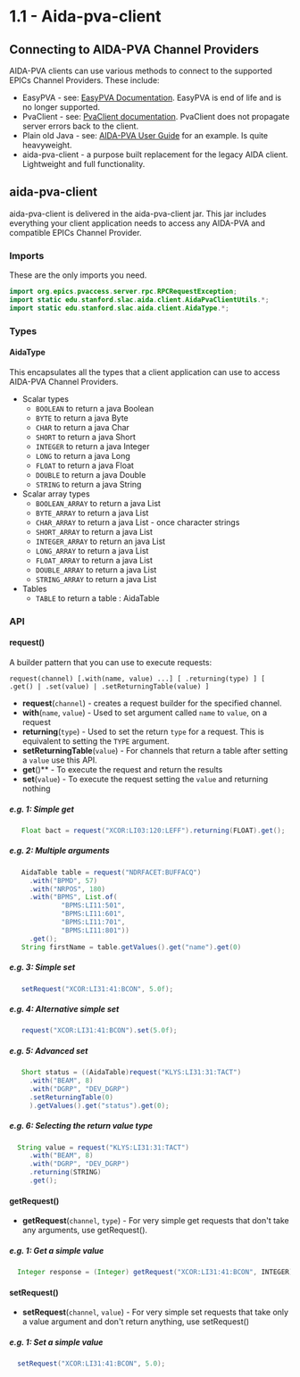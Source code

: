 # 1.1 - Aida-pva-client
## Connecting to AIDA-PVA Channel Providers
AIDA-PVA clients can use various methods to connect to the supported EPICs Channel Providers.  These include: 
- EasyPVA - see: [EasyPVA Documentation](http://epics-pvdata.sourceforge.net/docbuild/easyPVAJava/tip/documentation/easyPVA.html).  EasyPVA is end of life and is no longer supported.
- PvaClient - see: [PvaClient documentation](https://github.com/epics-base/pvaClientJava).  PvaClient does not propagate server errors back to the client.
- Plain old Java - see: [AIDA-PVA User Guide](1_00_User_Guide.md) for an example.  Is quite heavyweight.
- aida-pva-client - a purpose built replacement for the legacy AIDA client.  Lightweight and full functionality.

## aida-pva-client
aida-pva-client is delivered in the aida-pva-client jar.  This jar includes everything 
your client application needs to access any AIDA-PVA and compatible EPICs Channel Provider.

### Imports
These are the only imports you need.

```java
import org.epics.pvaccess.server.rpc.RPCRequestException;
import static edu.stanford.slac.aida.client.AidaPvaClientUtils.*;
import static edu.stanford.slac.aida.client.AidaType.*;

```

### Types
#### AidaType
This encapsulates all the types that a client application can use to access AIDA-PVA Channel 
Providers.  
* Scalar types
    * `BOOLEAN`            to return a java Boolean
    * `BYTE`               to return a java Byte
    * `CHAR`               to return a java Char
    * `SHORT`              to return a java Short
    * `INTEGER`            to return a java Integer
    * `LONG`               to return a java Long
    * `FLOAT`              to return a java Float
    * `DOUBLE`             to return a java Double
    * `STRING`             to return a java String
* Scalar array types
    * `BOOLEAN_ARRAY`      to return a java List<Boolean>
    * `BYTE_ARRAY`         to return a java List<Byte>
    * `CHAR_ARRAY`         to return a java List<Byte> - once character strings
    * `SHORT_ARRAY`        to return a java List<Short>
    * `INTEGER_ARRAY`      to return an java List<Integer>
    * `LONG_ARRAY`         to return a java List<Long>
    * `FLOAT_ARRAY`        to return a java List<Float>
    * `DOUBLE_ARRAY`       to return a java List<Double>
    * `STRING_ARRAY`       to return a java List<String>
* Tables
    * `TABLE`              to return a table : AidaTable

### API
#### request()
A builder pattern that you can use to execute requests:

    request(channel) [.with(name, value) ...] [ .returning(type) ] [ .get() | .set(value) | .setReturningTable(value) ]

- **request**(`channel`) - creates a request builder for the specified channel.
- **with**(`name`, `value`) - Used to set argument called `name` to `value`, on a request
- **returning**(`type`) - Used to set the return `type` for a request.  This is equivalent to setting the `TYPE` argument.
- **setReturningTable**(`value`) - For channels that return a table after setting a `value` use this API.
- **get**()** - To execute the request and return the results
- **set**(`value`) - To execute the request setting the `value` and returning nothing

##### e.g. 1: Simple get
```java
   Float bact = request("XCOR:LI03:120:LEFF").returning(FLOAT).get();
```

##### e.g. 2: Multiple arguments
```java
   AidaTable table = request("NDRFACET:BUFFACQ")
     .with("BPMD", 57)
     .with("NRPOS", 180)
     .with("BPMS", List.of(
             "BPMS:LI11:501",
             "BPMS:LI11:601",
             "BPMS:LI11:701",
             "BPMS:LI11:801"))
     .get();
   String firstName = table.getValues().get("name").get(0)
```

##### e.g. 3: Simple set

```java
   setRequest("XCOR:LI31:41:BCON", 5.0f);
```

##### e.g. 4: Alternative simple set

```java
   request("XCOR:LI31:41:BCON").set(5.0f);
```

##### e.g. 5: Advanced set
```java
   Short status = ((AidaTable)request("KLYS:LI31:31:TACT")
     .with("BEAM", 8)
     .with("DGRP", "DEV_DGRP")
     .setReturningTable(0)
     ).getValues().get("status").get(0);
```

##### e.g. 6: Selecting the return value type

```java
  String value = request("KLYS:LI31:31:TACT")
     .with("BEAM", 8)
     .with("DGRP", "DEV_DGRP")
     .returning(STRING)
     .get();
```

#### getRequest()
- **getRequest**(`channel`, `type`) - For very simple get requests that don't take any arguments, use getRequest().

##### e.g. 1: Get a simple value
```java
  Integer response = (Integer) getRequest("XCOR:LI31:41:BCON", INTEGER);
```

#### setRequest()
- **setRequest**(`channel`, `value`) - For very simple set requests that take only a value argument and don't return anything, use setRequest()

##### e.g. 1: Set a simple value
```java
  setRequest("XCOR:LI31:41:BCON", 5.0);
```
